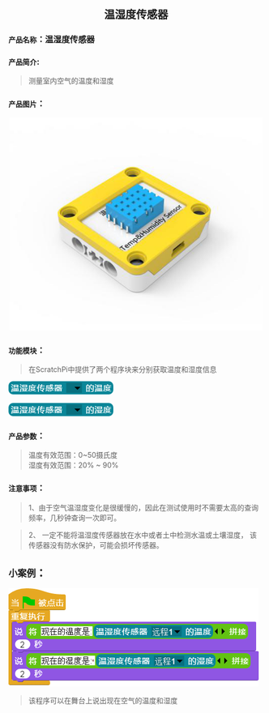 ## <center>温湿度传感器</center>

### ``产品名称``：温湿度传感器

### ``产品简介``:

> 测量室内空气的温度和湿度

### ``产品图片``：

<div align="center">
  <img src="../img/sensor/TemperatureHumidity/TemperatureHumidity.png" width="500px" ><br>
</div>

### ``功能模块``：

> 在ScratchPi中提供了两个程序块来分别获取温度和湿度信息

![](../img/sensor/TemperatureHumidity/Temperature.png)

![](../img/sensor/TemperatureHumidity/Humidity.png)

### ``产品参数``：

> 温度有效范围：0~50摄氏度  
> 湿度有效范围：20% ~ 90%

### ``注意事项``：

> 1、由于空气温湿度变化是很缓慢的，因此在测试使用时不需要太高的查询频率，几秒钟查询一次即可。  

> 2、 一定不能将温湿度传感器放在水中或者土中检测水温或土壤湿度， 该传感器没有防水保护，可能会损坏传感器。

## ``小案例``：

![](../img/sensor/TemperatureHumidity/demo.png)

> 该程序可以在舞台上说出现在空气的温度和湿度

